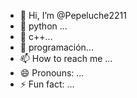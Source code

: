 - 👋 Hi, I’m @Pepeluche2211
- 👀 python  ...
- 🌱 c++...
- 💞️ programación...
- 📫 How to reach me ...
- 😄 Pronouns: ...
- ⚡ Fun fact: ...

<!---
Pepeluche2211/Pepeluche2211 is a ✨ special ✨ repository because its `README.md` (this file) appears on your GitHub profile.
You can click the Preview link to take a look at your changes.
--->
